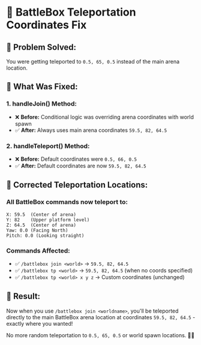 # 🎯 BattleBox Teleportation Coordinates Fix

## 🚀 **Problem Solved:**

You were getting teleported to `0.5, 65, 0.5` instead of the main arena location.

## 🔧 **What Was Fixed:**

### **1. handleJoin() Method:**
- ❌ **Before:** Conditional logic was overriding arena coordinates with world spawn
- ✅ **After:** Always uses main arena coordinates `59.5, 82, 64.5`

### **2. handleTeleport() Method:**
- ❌ **Before:** Default coordinates were `0.5, 66, 0.5` 
- ✅ **After:** Default coordinates are now `59.5, 82, 64.5`

## 📍 **Corrected Teleportation Locations:**

### **All BattleBox commands now teleport to:**
```
X: 59.5  (Center of arena)
Y: 82    (Upper platform level)  
Z: 64.5  (Center of arena)
Yaw: 0.0 (Facing North)
Pitch: 0.0 (Looking straight)
```

### **Commands Affected:**
- ✅ `/battlebox join <world>` → `59.5, 82, 64.5`
- ✅ `/battlebox tp <world>` → `59.5, 82, 64.5` (when no coords specified)
- ✅ `/battlebox tp <world> x y z` → Custom coordinates (unchanged)

## 🎯 **Result:**

Now when you use `/battlebox join <worldname>`, you'll be teleported directly to the main BattleBox arena location at coordinates `59.5, 82, 64.5` - exactly where you wanted! 

No more random teleportation to `0.5, 65, 0.5` or world spawn locations. 🎵✨
